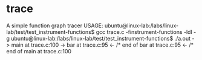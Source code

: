 # trace
A simple function graph tracer
USAGE:
ubuntu@linux-lab:/labs/linux-lab/test/test_instrument-functions$ gcc trace.c -finstrument-functions -ldl -g
ubuntu@linux-lab:/labs/linux-lab/test/test_instrument-functions$ ./a.out
-> main at trace.c:100
-> bar at trace.c:95
<- /* end of bar at trace.c:95
<- /* end of main at trace.c:100
